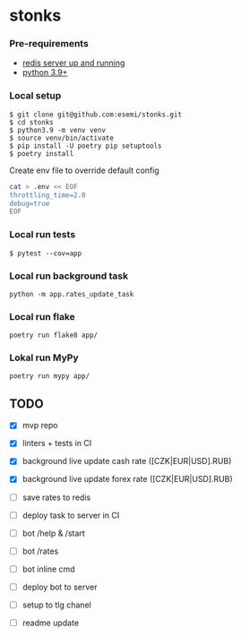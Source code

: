 # stonks


### Pre-requirements
- [redis server up and running](https://redis.io/docs/getting-started/installation/)
- [python 3.9+](https://www.python.org/downloads/)


### Local setup
```shell
$ git clone git@github.com:esemi/stonks.git
$ cd stonks
$ python3.9 -m venv venv
$ source venv/bin/activate
$ pip install -U poetry pip setuptools
$ poetry install
```

Create env file to override default config
```bash
cat > .env << EOF
throttling_time=2.0
debug=true
EOF
```

### Local run tests
```shell
$ pytest --cov=app
```

### Local run background task
```
python -m app.rates_update_task
```

### Local run flake
```
poetry run flake8 app/
```
### Lokal run MyPy
```
poetry run mypy app/
```

TODO
---
- [x] mvp repo
- [x] linters + tests in CI

- [x] background live update cash rate (\[CZK|EUR|USD\].RUB)
- [x] background live update forex rate (\[CZK|EUR|USD\].RUB)
- [ ] save rates to redis
- [ ] deploy task to server in CI

- [ ] bot /help & /start
- [ ] bot /rates
- [ ] bot inline cmd
- [ ] deploy bot to server

- [ ] setup to tlg chanel
- [ ] readme update